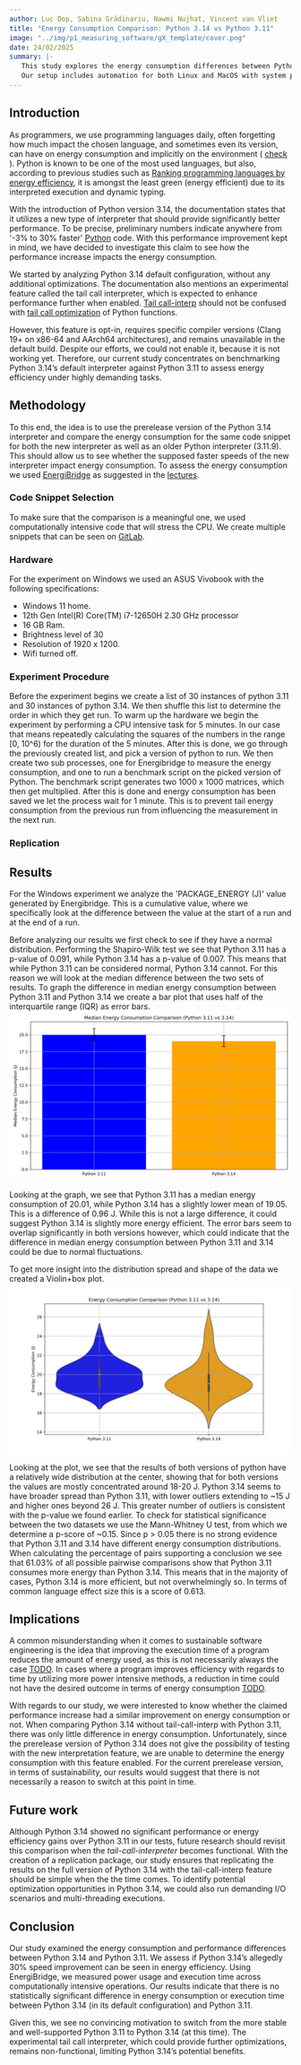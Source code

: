 ```yaml
---
author: Luc Dop, Sabina Grădinariu, Nawmi Nujhat, Vincent van Vliet
title: "Energy Consumption Comparison: Python 3.14 vs Python 3.11"
image: "../img/p1_measuring_software/gX_template/cover.png"
date: 24/02/2025
summary: |-
   This study explores the energy consumption differences between Python 3.14 and Python 3.11, testing the claim that Python 3.14 has a 30% speed improvement over previous versions. We run the same computational tasks in controlled environments and measure power usage, execution time, and overall efficiency. 
   Our setup includes automation for both Linux and MacOS with system parameters that can be tweaked according to the need, ensuring replicability. Future work will involve the  --with-tail-call-interp flag once it is working.
--- 
```

## Introduction
As programmers, we use programming languages daily, often forgetting how much impact the chosen language, and sometimes even its version, can have on energy consumption and implicitly on the environment ( [check]( https://arxiv.org/html/2410.05460v1) ). Python is known to be one of the most used languages, but also, according to previous studies such as [Ranking programming languages by energy efficiency](https://www.sciencedirect.com/science/article/abs/pii/S0167642321000022?via%3Dihub), it is amongst the least green (energy efficient) due to its interpreted execution and dynamic typing.

With the introduction of Python version 3.14, the documentation states that it utilizes a new type of interpreter that should provide significantly better performance. To be precise, preliminary numbers indicate anywhere from '-3% to 30% faster' [Python](https://docs.python.org/3.14/whatsnew/3.14.html) code. With this performance improvement kept in mind, we have decided to investigate this claim to see how the performance increase impacts the energy consumption.

We started by analyzing Python 3.14 default configuration, without any additional optimizations. The documentation also mentions an experimental feature called the tail call interpreter, which is expected to enhance performance further when enabled. [Tail call-interp](https://docs.python.org/3.14/using/configure.html#cmdoption-with-tail-call-interp) should not be confused with [tail call optimization](https://en.wikipedia.org/wiki/Tail_call) of Python functions. 

However, this feature is opt-in, requires specific compiler versions (Clang 19+ on x86-64 and AArch64 architectures), and remains unavailable in the default build. Despite our efforts, we could not enable it, because it is not working yet. Therefore, our current study concentrates on benchmarking Python 3.14’s default interpreter against Python 3.11 to assess energy efficiency under highly demanding tasks.

## Methodology 
To this end, the idea is to use the prerelease version of the Python 3.14 interpreter and compare the energy consumption for the same code snippet for both the new interpreter as well as an older Python interpreter (3.11.9). This should allow us to see whether the supposed faster speeds of the new interpreter impact energy consumption. 
To assess the energy consumption we used [EnergiBridge](https://github.com/tdurieux/EnergiBridge) as suggested in the [lectures](https://luiscruz.github.io/course_sustainableSE/2025/).

### Code Snippet Selection 
To make sure that the comparison is a meaningful one, we used computationally intensive code that will stress the CPU. We create multiple snippets that can be seen on [GitLab](https://github.com/vincentvvliet/sse-project-group-24). 

### Hardware 
For the experiment on Windows we used an ASUS Vivobook with the following specifications:
- Windows 11 home.
- 12th Gen Intel(R) Core(TM) i7-12650H 2.30 GHz processor
- 16 GB Ram.
- Brightness level of 30
- Resolution of 1920 x 1200.
- Wifi turned off.

### Experiment Procedure 
Before the experiment begins we create a list of 30 instances of python 3.11 and 30 instances of python 3.14. We then shuffle this list to determine the order in which they get run. To warm up the hardware we begin the experiment by performing a CPU intensive task for 5 minutes. In our case that means repeatedly calculating the squares of the numbers in the range [0, 10^6) for the duration of the 5 minutes. After this is done, we go through the previously created list, and pick a version of python to run. We then create two sub processes, one for Energibridge to measure the energy consumption, and one to run a benchmark script on the picked version of Python. The benchmark script generates two 1000 x 1000 matrices, which then get multiplied. After this is done and energy consumption has been saved we let the process wait for 1 minute. This is to prevent tail energy consumption from the previous run from influencing the measurement in the next run.
### Replication

## Results
For the Windows experiment we analyze the 'PACKAGE_ENERGY (J)' value generated by Energibridge. This is a cumulative value, where we specifically look at the difference between the value at the start of a run and at the end of a run.

Before analyzing our results we first check to see if they have a normal distribution. Performing the Shapiro-Wilk test we see that Python 3.11 has a p-value of 0.091, while Python 3.14 has a p-value of 0.007. This means that while Python 3.11 can be considered normal, Python 3.14 cannot. For this reason we will look at the median difference between the two sets of results. To graph the difference in median energy consumption between Python 3.11 and Python 3.14 we create a bar plot that uses half of the interquartile range (IQR) as error bars.
![Median_energy_comparison.png](..%2Fimg%2Fp1_measuring_software%2Fg24_python_3.14%2Fmedian_energy_comparison.png)

Looking at the graph, we see that Python 3.11 has a median energy consumption of 20.01, while Python 3.14 has a slightly lower mean of 19.05. This is a difference of 0.96 J. While this is not a large difference, it could suggest Python 3.14 is slightly more energy efficient. The error bars seem to overlap significantly in both versions however, which could indicate that the difference in median energy consumption between Python 3.11 and 3.14 could be due to normal fluctuations.

To get more insight into the distribution spread and shape of the data we created a Violin+box plot. 
![Box+violinplot.png](..%2Fimg%2Fp1_measuring_software%2Fg24_python_3.14%2Fenergy_comparison.png)

Looking at the plot, we see that the results of both versions of python have a relatively wide distribution at the center, showing that for both versions the values are mostly concentrated around 18-20 J. Python 3.14 seems to have broader spread than Python 3.11, with lower outliers extending to ~15 J and higher ones beyond 26 J. This greater number of outliers is consistent with the p-value we found earlier. To check for statistical significance between the two datasets we use the Mann-Whitney U test, from which we determine a p-score of ~0.15. Since p > 0.05 there is no strong evidence that Python 3.11 and 3.14 have different energy consumption distributions. When calculating the percentage of pairs supporting a conclusion we see that 61.03% of all possible pairwise comparisons show that Python 3.11 consumes more energy than Python 3.14. This means that in the majority of cases, Python 3.14 is more efficient, but not overwhelmingly so. In terms of common language effect size this is a score of 0.613. 
## Implications
A common misunderstanding when it comes to sustainable software engineering is the idea that improving the execution time of a program reduces the amount of energy used, as this is not necessarily always the case [TODO](https://link.springer.com/chapter/10.1007/978-3-319-09967-5_10). In cases where a program improves efficiency with regards to time by utilizing more power intensive methods, a reduction in time could not have the desired outcome in terms of energy consumption [TODO](https://www.sciencedirect.com/science/article/pii/S1877750313000173). 

With regards to our study, we were interested to know whether the claimed performance increase had a similar improvement on energy consumption or not. When comparing Python 3.14 without tail-call-interp with Python 3.11, there was only little difference in energy consumption. Unfortunately, since the prerelease version of Python 3.14 does not give the possibility of testing with the new interpretation feature, we are unable to determine the energy consumption with this feature enabled. For the current prerelease version, in terms of sustainability, our results would suggest that there is not necessarily a reason to switch at this point in time. 

## Future work 

Although Python 3.14 showed no significant performance or energy efficiency gains over Python 3.11 in our tests, future research should revisit this comparison when the *tail-call-interpreter* becomes functional. With the creation of a replication package, our study ensures that replicating the results on the full version of Python 3.14 with the tail-call-interp feature should be simple when the the time comes.
To identify potential optimization opportunities in Python 3.14, we could also run demanding I/O scenarios and multi-threading executions.

##  Conclusion 
Our study examined the energy consumption and performance differences between Python 3.14 and Python 3.11. We assess if Python 3.14’s allegedly 30% speed improvement can be seen in energy efficiency. Using EnergiBridge, we measured power usage and execution time across computationally intensive operations.
Our results indicate that there is no statistically significant difference in energy consumption or execution time between Python 3.14 (in its default configuration) and Python 3.11. 

Given this, we see no convincing motivation to switch from the more stable and well-supported Python 3.11 to Python 3.14 (at this time). The experimental tail call interpreter, which could provide further optimizations, remains non-functional, limiting Python 3.14’s potential benefits.

